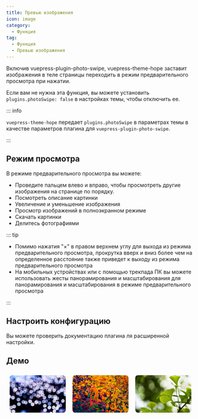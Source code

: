 ```yaml
---
title: Превью изображения
icon: image
category:
  - Функция
tag:
  - Функция
  - Превью изображения
---
```


Включив <ProjectLink name="photo-swipe">vuepress-plugin-photo-swipe</ProjectLink>, vuepress-theme-hope заставит изображения в теле страницы переходить в режим предварительного просмотра при нажатии.

Если вам не нужна эта функция, вы можете установить `plugins.photoSwipe: false` в настройках темы, чтобы отключить ее.

::: info

`vuepress-theme-hope` передает `plugins.photoSwipe` в параметрах темы в качестве параметров плагина для `vuepress-plugin-photo-swipe`.

:::

<!-- more -->

## Режим просмотра

В режиме предварительного просмотра вы можете:

- Проведите пальцем влево и вправо, чтобы просмотреть другие изображения на странице по порядку.
- Посмотреть описание картинки
- Увеличение и уменьшение изображения
- Просмотр изображений в полноэкранном режиме
- Скачать картинки
- Делитесь фотографиями

::: tip

- Помимо нажатия "×" в правом верхнем углу для выхода из режима предварительного просмотра, прокрутка вверх и вниз более чем на определенное расстояние также приведет к выходу из режима предварительного просмотра
- На мобильных устройствах или с помощью трекпада ПК вы можете использовать жесты панорамирования и масштабирования для панорамирования и масштабирования в режиме предварительного просмотра

:::

## Настроить конфигурацию

Вы можете проверить <ProjectLink name="photo-swipe">документацию плагина</ProjectLink> ля расширенной настройки.

## Демо

<!-- markdownlint-disable -->

<div class="image-preview">
  <img src="/assets/image/1.jpg" />
  <img src="/assets/image/2.jpg" />
  <img src="/assets/image/3.jpg" />
</div>

<style>
  .image-preview {
    display: flex;
    justify-content: space-evenly;
    align-items: center;
    flex-wrap: wrap;
  }

  .image-preview > img {
     box-sizing: border-box;
     width: 33.3% !important;
     padding: 9px;
     border-radius: 16px;
  }

  @media (max-width: 719px){
    .image-preview > img {
      width: 50% !important;
    }
  }

  @media (max-width: 419px){
    .image-preview > img {
      width: 100% !important;
    }
  }
</style>

<!-- markdownlint-restore -->
